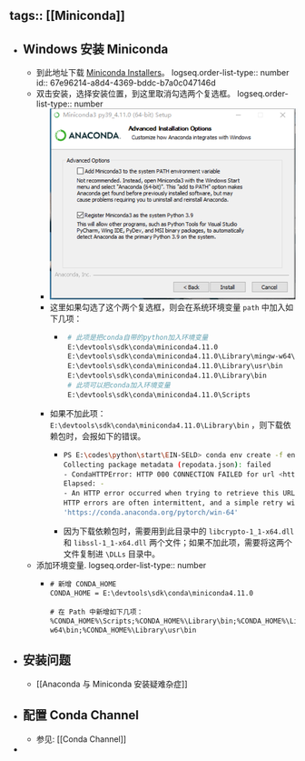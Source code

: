 tags:: [[Miniconda]]
---

- ## Windows 安装 Miniconda
	- 到此地址下载 [Miniconda Installers](https://www.anaconda.com/download/success#miniconda)。
	  logseq.order-list-type:: number
	  id:: 67e96214-a8d4-4369-bddc-b7a0c047146d
	- 双击安装，选择安装位置，到这里取消勾选两个复选框。
	  logseq.order-list-type:: number
		- ![image-20220416102916267.png](../assets/image-20220416102916267_1743348319243_0.png)
		- 这里如果勾选了这个两个复选框，则会在系统环境变量 `path` 中加入如下几项：
			- ```sh
			   # 此项是把conda自带的python加入环境变量
			   E:\devtools\sdk\conda\miniconda4.11.0 
			   E:\devtools\sdk\conda\miniconda4.11.0\Library\mingw-w64\bin
			   E:\devtools\sdk\conda\miniconda4.11.0\Library\usr\bin
			   E:\devtools\sdk\conda\miniconda4.11.0\Library\bin
			   # 此项可以把conda加入环境变量
			   E:\devtools\sdk\conda\miniconda4.11.0\Scripts 
			  ```
		- 如果不加此项：`E:\devtools\sdk\conda\miniconda4.11.0\Library\bin` ，则下载依赖包时，会报如下的错误。
			- ```sh
			  PS E:\codes\python\start\EIN-SELD> conda env create -f environment.yml
			  Collecting package metadata (repodata.json): failed
			  - CondaHTTPError: HTTP 000 CONNECTION FAILED for url <https://conda.anaconda.org/pytorch/win-64/repodata.json>
			  Elapsed: -
			  - An HTTP error occurred when trying to retrieve this URL.
			  HTTP errors are often intermittent, and a simple retry will get you on your way.
			  'https://conda.anaconda.org/pytorch/win-64'
			  ```
			- 因为下载依赖包时，需要用到此目录中的 `libcrypto-1_1-x64.dll` 和 `libssl-1_1-x64.dll` 两个文件；如果不加此项，需要将这两个文件复制进 `\DLLs` 目录中。
	- 添加环境变量.
	  logseq.order-list-type:: number
		- ```properties
		  # 新增 CONDA_HOME 
		  CONDA_HOME = E:\devtools\sdk\conda\miniconda4.11.0
		  
		  # 在 Path 中新增如下几项：
		  %CONDA_HOME%\Scripts;%CONDA_HOME%\Library\bin;%CONDA_HOME%\Library\mingw-w64\bin;%CONDA_HOME%\Library\usr\bin
		  ```
- ## 安装问题
	- [[Anaconda 与 Miniconda 安装疑难杂症]]
- ## 配置 Conda Channel
	- 参见: [[Conda Channel]]
-